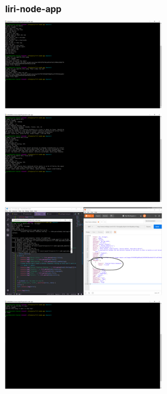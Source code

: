 # liri-node-app

![alt text](images/my-tweets-spotify.png "Working 'my-tweets' and 'spotify-this-song' command lines")

![alt text](images/movie-this.png "Working 'movie-this' command line")

![alt text](images/rating-bug.png "Rotten Tomatoes bug with 'movie-this' command line")

![alt text](images/do-what-it-says.png "Working 'do-what-it-says' command-line")
